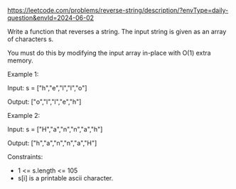 https://leetcode.com/problems/reverse-string/description/?envType=daily-question&envId=2024-06-02

Write a function that reverses a string. The input string is given as an array of characters s.

You must do this by modifying the input array in-place with O(1) extra memory.

 

Example 1:

Input: s = ["h","e","l","l","o"]

Output: ["o","l","l","e","h"]


Example 2:

Input: s = ["H","a","n","n","a","h"]

Output: ["h","a","n","n","a","H"]
 

Constraints:

- 1 <= s.length <= 105
- s[i] is a printable ascii character.
